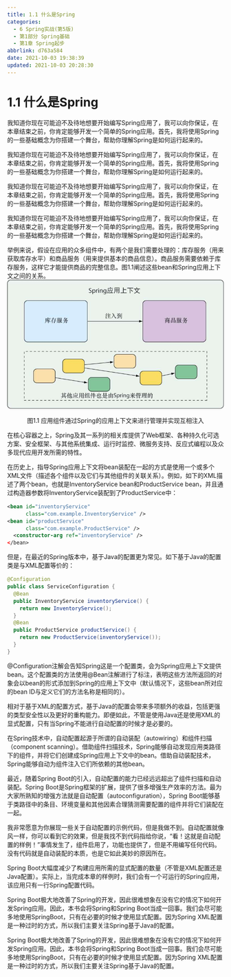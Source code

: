 ```yaml
---
title: 1.1 什么是Spring
categories: 
  - 6 Spring实战(第5版)
  - 第1部分 Spring基础
  - 第1章 Spring起步
abbrlink: d763a584
date: 2021-10-03 19:38:39
updated: 2021-10-03 20:28:30
---
```

# 1.1 什么是Spring
我知道你现在可能迫不及待地想要开始编写Spring应用了，我可以向你保证，在本章结束之前，你肯定能够开发一个简单的Spring应用。首先，我将使用Spring的一些基础概念为你搭建一个舞台，帮助你理解Spring是如何运行起来的。

我知道你现在可能迫不及待地想要开始编写Spring应用了，我可以向你保证，在本章结束之前，你肯定能够开发一个简单的Spring应用。首先，我将使用Spring的一些基础概念为你搭建一个舞台，帮助你理解Spring是如何运行起来的。

我知道你现在可能迫不及待地想要开始编写Spring应用了，我可以向你保证，在本章结束之前，你肯定能够开发一个简单的Spring应用。首先，我将使用Spring的一些基础概念为你搭建一个舞台，帮助你理解Spring是如何运行起来的。

我知道你现在可能迫不及待地想要开始编写Spring应用了，我可以向你保证，在本章结束之前，你肯定能够开发一个简单的Spring应用。首先，我将使用Spring的一些基础概念为你搭建一个舞台，帮助你理解Spring是如何运行起来的。

举例来说，假设在应用的众多组件中，有两个是我们需要处理的：库存服务（用来获取库存水平）和商品服务（用来提供基本的商品信息）。商品服务需要依赖于库存服务，这样它才能提供商品的完整信息。图1.1阐述这些bean和Spring应用上下文之间的关系。
![epub_29101559_7](https://raw.githubusercontent.com/lanlan2017/images/master/Blog/Sum/20211003193429.jpeg)

<center>图1.1 应用组件通过Spring的应用上下文来进行管理并实现互相注入</center>

在核心容器之上，Spring及其一系列的相关库提供了Web框架、各种持久化可选方案、安全框架、与其他系统集成、运行时监控、微服务支持、反应式编程以及众多现代应用开发所需的特性。

在历史上，指导Spring应用上下文将bean装配在一起的方式是使用一个或多个XML文件（描述各个组件以及它们与其他组件的关联关系）。例如，如下的XML描述了两个bean，也就是InventoryService bean和ProductService bean，并且通过构造器参数将InventoryService装配到了ProductService中：
```xml
<bean id="inventoryService"
      class="com.example.InventoryService" />
<bean id="productService"
      class="com.example.ProductService" />
  <constructor-arg ref="inventoryService" />
</bean>
```
但是，在最近的Spring版本中，基于Java的配置更为常见。如下基于Java的配置类是与XML配置等价的：
```java
@Configuration
public class ServiceConfiguration {
  @Bean
  public InventoryService inventoryService() {
    return new InventoryService();
  }
  @Bean
  public ProductService productService() {
    return new ProductService(inventoryService());
  }
}
```
@Configuration注解会告知Spring这是一个配置类，会为Spring应用上下文提供bean。这个配置类的方法使用@Bean注解进行了标注，表明这些方法所返回的对象会以bean的形式添加到Spring的应用上下文中（默认情况下，这些bean所对应的bean ID与定义它们的方法名称是相同的）。

相对于基于XML的配置方式，基于Java的配置会带来多项额外的收益，包括更强的类型安全性以及更好的重构能力。即便如此，不管是使用Java还是使用XML的显式配置，只有当Spring不能进行自动配置的时候才是必要的。

在Spring技术中，自动配置起源于所谓的自动装配（autowiring）和组件扫描（component scanning）。借助组件扫描技术，Spring能够自动发现应用类路径下的组件，并将它们创建成Spring应用上下文中的bean。借助自动装配技术，Spring能够自动为组件注入它们所依赖的其他bean。

最近，随着Spring Boot的引入，自动配置的能力已经远远超出了组件扫描和自动装配。Spring Boot是Spring框架的扩展，提供了很多增强生产效率的方法。最为大家所熟知的增强方法就是自动配置（autoconfiguration），Spring Boot能够基于类路径中的条目、环境变量和其他因素合理猜测需要配置的组件并将它们装配在一起。

我非常愿意为你展现一些关于自动配置的示例代码，但是我做不到。自动配置就像风一样，你可以看到它的效果，但是我找不到代码指给你说，“看！这就是自动配置的样例！”事情发生了，组件启用了，功能也提供了，但是不用编写任何代码。没有代码就是自动装配的本质，也是它如此美妙的原因所在。

Spring Boot大幅度减少了构建应用所需的显式配置的数量（不管是XML配置还是Java配置）。实际上，当完成本章的样例时，我们会有一个可运行的Spring应用，该应用只有一行Spring配置代码。

Spring Boot极大地改善了Spring的开发，因此很难想象在没有它的情况下如何开发Spring应用。因此，本书会将Spring和Spring Boot当成一回事。我们会尽可能多地使用SpringBoot，只有在必要的时候才使用显式配置。因为Spring XML配置是一种过时的方式，所以我们主要关注Spring基于Java的配置。

Spring Boot极大地改善了Spring的开发，因此很难想象在没有它的情况下如何开发Spring应用。因此，本书会将Spring和Spring Boot当成一回事。我们会尽可能多地使用SpringBoot，只有在必要的时候才使用显式配置。因为Spring XML配置是一种过时的方式，所以我们主要关注Spring基于Java的配置。

